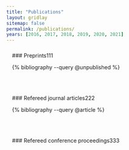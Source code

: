 ```yaml
---
title: "Publications"
layout: gridlay
sitemap: false
permalink: /publications/
years: [2016, 2017, 2018, 2019, 2020, 2021]
---
```


<style>
.jumbotron{
    padding:3%;
    padding-bottom:10px;
    padding-top:10px;
    margin-top:10px;
    margin-bottom:30px;
}
</style>

<div class="jumbotron">
### Preprints111

{% bibliography --query @unpublished %}
</div>

<div class="jumbotron">
### Refereed journal articles222

{% bibliography --query @article %}
</div>

<div class="jumbotron">
### Refereed conference proceedings333

</div>
